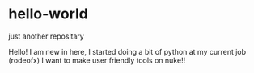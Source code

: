 # hello-world
just another repositary


Hello! I am new in here, I started doing a bit of python at my current job (rodeofx) I want to make user friendly tools on nuke!!
